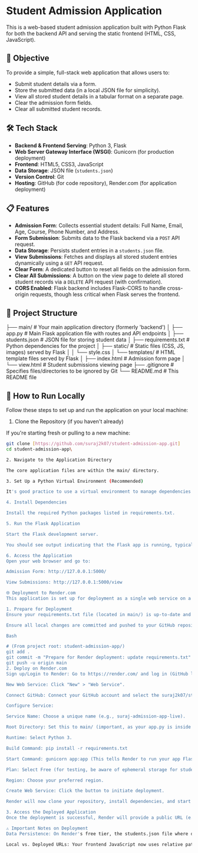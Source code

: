 # Student Admission Application

This is a web-based student admission application built with Python Flask for both the backend API and serving the static frontend (HTML, CSS, JavaScript).

## 📌 Objective

To provide a simple, full-stack web application that allows users to:
* Submit student details via a form.
* Store the submitted data (in a local JSON file for simplicity).
* View all stored student details in a tabular format on a separate page.
* Clear the admission form fields.
* Clear all submitted student records.

## 🛠 Tech Stack

* **Backend & Frontend Serving**: Python 3, Flask
* **Web Server Gateway Interface (WSGI)**: Gunicorn (for production deployment)
* **Frontend**: HTML5, CSS3, JavaScript
* **Data Storage**: JSON file (`students.json`)
* **Version Control**: Git
* **Hosting**: GitHub (for code repository), Render.com (for application deployment)

## 📋 Features

* **Admission Form**: Collects essential student details: Full Name, Email, Age, Course, Phone Number, and Address.
* **Form Submission**: Submits data to the Flask backend via a `POST` API request.
* **Data Storage**: Persists student entries in a `students.json` file.
* **View Submissions**: Fetches and displays all stored student entries dynamically using a `GET` API request.
* **Clear Form**: A dedicated button to reset all fields on the admission form.
* **Clear All Submissions**: A button on the view page to delete all stored student records via a `DELETE` API request (with confirmation).
* **CORS Enabled**: Flask backend includes Flask-CORS to handle cross-origin requests, though less critical when Flask serves the frontend.

## 📁 Project Structure
├── main/                   # Your main application directory (formerly 'backend')
│   ├── app.py              # Main Flask application file with routes and API endpoints
│   ├── students.json       # JSON file for storing student data
│   ├── requirements.txt    # Python dependencies for the project
│   ├── static/             # Static files (CSS, JS, images) served by Flask
│   │   └── style.css
│   └── templates/          # HTML template files served by Flask
│       ├── index.html      # Admission form page
│       └── view.html       # Student submissions viewing page
├── .gitignore              # Specifies files/directories to be ignored by Git
└── README.md               # This README file

## 🚀 How to Run Locally

Follow these steps to set up and run the application on your local machine:

1. Clone the Repository (if you haven't already)

If you're starting fresh or pulling to a new machine:

```bash
git clone [https://github.com/suraj2k07/student-admission-app.git]
cd student-admission-app\

2. Navigate to the Application Directory

The core application files are within the main/ directory.

3. Set Up a Python Virtual Environment (Recommended)

It's good practice to use a virtual environment to manage dependencies

4. Install Dependencies

Install the required Python packages listed in requirements.txt.

5. Run the Flask Application

Start the Flask development server.

You should see output indicating that the Flask app is running, typically on http://127.0.0.1:5000/.

6. Access the Application
Open your web browser and go to:

Admission Form: http://127.0.0.1:5000/

View Submissions: http://127.0.0.1:5000/view

🌐 Deployment to Render.com
This application is set up for deployment as a single web service on a platform like Render, where Flask serves all components (frontend and backend).

1. Prepare for Deployment
Ensure your requirements.txt file (located in main/) is up-to-date and contains Flask, Flask-Cors, and gunicorn.

Ensure all local changes are committed and pushed to your GitHub repository.

Bash

# (From project root: student-admission-app/)
git add .
git commit -m "Prepare for Render deployment: update requirements.txt"
git push -u origin main
2. Deploy on Render.com
Sign up/Login to Render: Go to https://render.com/ and log in (GitHub login is an option).

New Web Service: Click "New" > "Web Service".

Connect GitHub: Connect your GitHub account and select the suraj2k07/student-admission-app repository.

Configure Service:

Service Name: Choose a unique name (e.g., suraj-admission-app-live).

Root Directory: Set this to main/ (important, as your app.py is inside main/).

Runtime: Select Python 3.

Build Command: pip install -r requirements.txt

Start Command: gunicorn app:app (This tells Render to run your app Flask instance from app.py using Gunicorn).

Plan: Select Free (for testing, be aware of ephemeral storage for students.json).

Region: Choose your preferred region.

Create Web Service: Click the button to initiate deployment.

Render will now clone your repository, install dependencies, and start your Flask application. You can monitor the build logs directly on the Render dashboard.

3. Access the Deployed Application
Once the deployment is successful, Render will provide a public URL (e.g., https://your-service-name.onrender.com). Open this URL in your browser to access your live application.

⚠️ Important Notes on Deployment
Data Persistence: On Render's free tier, the students.json file where data is stored is ephemeral. This means any data you submit will be lost if the server restarts or goes to sleep due to inactivity. For a production application requiring persistent data, you would integrate a robust database like PostgreSQL (Render offers a free tier for PostgreSQL databases).

Local vs. Deployed URLs: Your frontend JavaScript now uses relative paths (e.g., /submit, /students) because Flask serves both frontend and backend. This means the same code works seamlessly whether run locally via http://127.0.0.1:5000 or deployed to Render's public URL.
